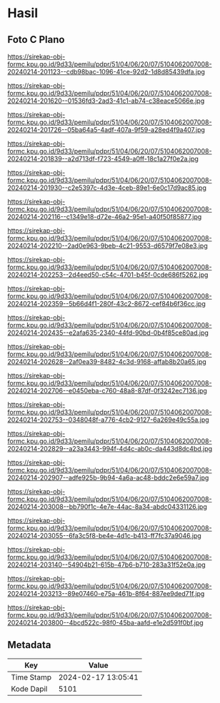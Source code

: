 # Hasil

## Foto C Plano

https://sirekap-obj-formc.kpu.go.id/9d33/pemilu/pdpr/51/04/06/20/07/5104062007008-20240214-201123--cdb98bac-1096-41ce-92d2-1d8d85439dfa.jpg

https://sirekap-obj-formc.kpu.go.id/9d33/pemilu/pdpr/51/04/06/20/07/5104062007008-20240214-201620--01536fd3-2ad3-41c1-ab74-c38eace5066e.jpg

https://sirekap-obj-formc.kpu.go.id/9d33/pemilu/pdpr/51/04/06/20/07/5104062007008-20240214-201726--05ba64a5-4adf-407a-9f59-a28ed4f9a407.jpg

https://sirekap-obj-formc.kpu.go.id/9d33/pemilu/pdpr/51/04/06/20/07/5104062007008-20240214-201839--a2d713df-f723-4549-a0ff-18c1a27f0e2a.jpg

https://sirekap-obj-formc.kpu.go.id/9d33/pemilu/pdpr/51/04/06/20/07/5104062007008-20240214-201930--c2e5397c-4d3e-4ceb-89e1-6e0c17d9ac85.jpg

https://sirekap-obj-formc.kpu.go.id/9d33/pemilu/pdpr/51/04/06/20/07/5104062007008-20240214-202116--c1349e18-d72e-46a2-95e1-a40f50f85877.jpg

https://sirekap-obj-formc.kpu.go.id/9d33/pemilu/pdpr/51/04/06/20/07/5104062007008-20240214-202210--2ad0e963-9beb-4c21-9553-d6579f7e08e3.jpg

https://sirekap-obj-formc.kpu.go.id/9d33/pemilu/pdpr/51/04/06/20/07/5104062007008-20240214-202253--2d4eed50-c54c-4701-b45f-0cde686f5262.jpg

https://sirekap-obj-formc.kpu.go.id/9d33/pemilu/pdpr/51/04/06/20/07/5104062007008-20240214-202359--5b66d4f1-280f-43c2-8672-cef84b6f36cc.jpg

https://sirekap-obj-formc.kpu.go.id/9d33/pemilu/pdpr/51/04/06/20/07/5104062007008-20240214-202435--e2afa635-2340-44fd-90bd-0b4f85ce80ad.jpg

https://sirekap-obj-formc.kpu.go.id/9d33/pemilu/pdpr/51/04/06/20/07/5104062007008-20240214-202628--2af0ea39-8482-4c3d-9168-affab8b20a65.jpg

https://sirekap-obj-formc.kpu.go.id/9d33/pemilu/pdpr/51/04/06/20/07/5104062007008-20240214-202706--e0450eba-c760-48a8-87df-0f3242ec7136.jpg

https://sirekap-obj-formc.kpu.go.id/9d33/pemilu/pdpr/51/04/06/20/07/5104062007008-20240214-202753--0348048f-a776-4cb2-9127-6a269e49c55a.jpg

https://sirekap-obj-formc.kpu.go.id/9d33/pemilu/pdpr/51/04/06/20/07/5104062007008-20240214-202829--a23a3443-994f-4d4c-ab0c-da443d8dc4bd.jpg

https://sirekap-obj-formc.kpu.go.id/9d33/pemilu/pdpr/51/04/06/20/07/5104062007008-20240214-202907--adfe925b-9b94-4a6a-ac48-bddc2e6e59a7.jpg

https://sirekap-obj-formc.kpu.go.id/9d33/pemilu/pdpr/51/04/06/20/07/5104062007008-20240214-203008--bb790f1c-4e7e-44ac-8a34-abdc04331126.jpg

https://sirekap-obj-formc.kpu.go.id/9d33/pemilu/pdpr/51/04/06/20/07/5104062007008-20240214-203055--6fa3c5f8-be4e-4d1c-b413-ff7fc37a9046.jpg

https://sirekap-obj-formc.kpu.go.id/9d33/pemilu/pdpr/51/04/06/20/07/5104062007008-20240214-203140--54904b21-615b-47b6-b710-283a31f52e0a.jpg

https://sirekap-obj-formc.kpu.go.id/9d33/pemilu/pdpr/51/04/06/20/07/5104062007008-20240214-203213--89e07460-e75a-461b-8f64-887ee9ded71f.jpg

https://sirekap-obj-formc.kpu.go.id/9d33/pemilu/pdpr/51/04/06/20/07/5104062007008-20240214-203800--4bcd522c-98f0-45ba-aafd-e1e2d591f0bf.jpg


## Metadata

| Key        | Value               |
| ---------- | ------------------- |
| Time Stamp | 2024-02-17 13:05:41 |
| Kode Dapil | 5101                |



